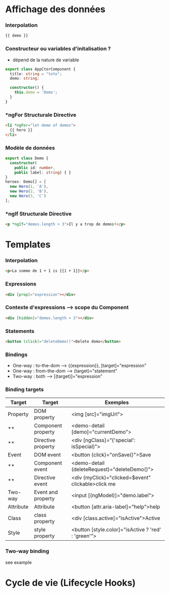 # Affichage des données
### Interpolation
```html
{{ demo }}
```
### Constructeur ou variables d'initalisation ?
* dépend de la nature de variable
```typescript
export class AppCtorComponent {
  title: string = "toto";
  demo: string;

  constructor() {
    this.demo = 'Demo';
  }
}
```
### *ngFor Structurale Directive
```html
<li *ngFor="let demo of demos">
  {{ hero }}
</li>
```
### Modèle de données
```typescript
export class Demo {
  constructor(
    public id: number,
    public label: string) { }
}
heroes: Demo[] = [
  new Hero(1, 'A'),
  new Hero(2, 'B'),
  new Hero(3, 'C')
];
```
### *ngIf Structurale Directive
```html
<p *ngIf="demos.length > 3">Il y a trop de demos!</p>
```


# Templates
### Interpolation
```html
<p>La somme de 1 + 1 is {{1 + 1}}</p>
```
### Expressions
```html
<div [prop]="expression"></div>
```

### Contexte d'expressions --> scope du Component
```html
<div [hidden]="demos.length > 3"></div>
```

### Statements
```html
<button (click)="deleteDemo()">Delete demo</button>
```

### Bindings
* One-way : to-the-dom   --> {{expression}}, [target]="expression"
* One-way : from-the-dom --> (target)="statement"
* Two-way : both         --> [(target)]="expression"

### Binding targets
Target  | Target  | Exemples
---     |---      | ---
Property| DOM property| <img [src]="imgUrl">
**      | Component property| <demo-detail [demo]="currentDemo"></demo-detail>
**      | Directive property| <div [ngClass]="{'special': isSpecial}"></div>
Event   | DOM event| <button (click)="onSave()">Save</button>
**      | Component event| <demo-detail (deleteRequest)="deleteDemo()"></demo-detail>
**      | Directive event| <div (myClick)="clicked=$event" clickable>click me</div>
Two-way | Event and property| <input [(ngModel)]="demo.label">
Attribute | Attribute | <button [attr.aria-label]="help">help</button>
Class | class property | <div [class.active]="isActive">Active</div>
Style | style property | <button [style.color]="isActive ? 'red' : 'green'">

### Two-way binding
see example

# Cycle de vie (Lifecycle Hooks)